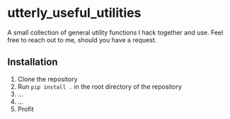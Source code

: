 # utterly_useful_utilities
 A small collection of general utility functions I hack together and use. Feel free to reach out to me, should you have a request.


## Installation
1. Clone the repository
2. Run `pip install .` in the root directory of the repository
3. ...
4. ...
5. Profit
